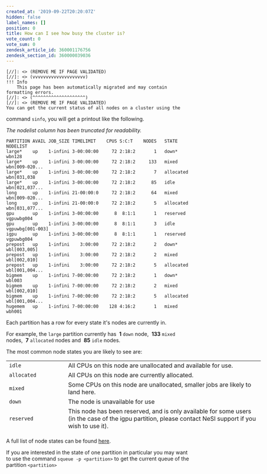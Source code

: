 ```yaml
---
created_at: '2019-09-22T20:20:07Z'
hidden: false
label_names: []
position: 0
title: How can I see how busy the cluster is?
vote_count: 0
vote_sum: 0
zendesk_article_id: 360001176756
zendesk_section_id: 360000039036
---
```



    [//]: <> (REMOVE ME IF PAGE VALIDATED)
    [//]: <> (vvvvvvvvvvvvvvvvvvvv)
    !!! Info
        This page has been automatically migrated and may contain formatting errors.
    [//]: <> (^^^^^^^^^^^^^^^^^^^^)
    [//]: <> (REMOVE ME IF PAGE VALIDATED)
    You can get the current status of all nodes on a cluster using the
command `sinfo`, you will get a printout like the following. 

*The nodelist column has been truncated for readability.*

    PARTITION AVAIL JOB_SIZE TIMELIMIT    CPUS S:C:T    NODES   STATE    NODELIST
    large*    up    1-infini 3-00:00:00     72 2:18:2       1   down*      wbn128
    large*    up    1-infini 3-00:00:00     72 2:18:2     133   mixed      wbn[009-020...
    large*    up    1-infini 3-00:00:00     72 2:18:2       7   allocated  wbn[031,038
    large*    up    1-infini 3-00:00:00     72 2:18:2      85   idle       wbn[021,037...
    long      up    1-infini 21-00:00:0     72 2:18:2      64   mixed      wbn[009-020...
    long      up    1-infini 21-00:00:0     72 2:18:2       5   allocated  wbn[031,077...
    gpu       up    1-infini 3-00:00:00      8  8:1:1       1   reserved   vgpuwbg004
    gpu       up    1-infini 3-00:00:00      8  8:1:1       3   idle       vgpuwbg[001-003]
    igpu      up    1-infini 3-00:00:00      8  8:1:1       1   reserved   vgpuwbg004
    prepost   up    1-infini    3:00:00     72 2:18:2       2   down*      wbl[003,005]
    prepost   up    1-infini    3:00:00     72 2:18:2       2   mixed      wbl[002,010]
    prepost   up    1-infini    3:00:00     72 2:18:2       5   allocated  wbl[001,004...
    bigmem    up    1-infini 7-00:00:00     72 2:18:2       1   down*      wbl003
    bigmem    up    1-infini 7-00:00:00     72 2:18:2       2   mixed      wbl[002,010]
    bigmem    up    1-infini 7-00:00:00     72 2:18:2       5   allocated  wbl[001,004...
    hugemem   up    1-infini 7-00:00:00    128 4:16:2       1   mixed      wbh001

Each partition has a row for every state it's nodes are currently in.

For example, the `large` partition currently has  **1** `down` node, 
**133** `mixed` nodes,  **7** `allocated` nodes and  **85** `idle`
nodes.

The most common node states you are likely to see are:

<table style="height: 193px; width: 691px;">
<tbody>
<tr class="odd">
<td style="width: 148px"><code>idle</code></td>
<td style="width: 537px">All CPUs on this node are unallocated and
available for use.</td>
</tr>
<tr class="even">
<td style="width: 148px"><code>allocated</code></td>
<td style="width: 537px">All CPUs on this node are currently
allocated.</td>
</tr>
<tr class="odd">
<td style="width: 148px"><code>mixed</code></td>
<td style="width: 537px">Some CPUs on this node are unallocated, smaller
jobs are likely to land here.</td>
</tr>
<tr class="even">
<td style="width: 148px"><code>down</code></td>
<td style="width: 537px">The node is unavailable for use</td>
</tr>
<tr class="odd">
<td style="width: 148px"><code>reserved</code></td>
<td style="width: 537px">This node has been reserved, and is only
available for some users (in the case of the igpu partition, please
contact NeSI support if you wish to use it).</td>
</tr>
<tr class="even">
<td style="width: 148px"><code>draining</code></td>
<td style="width: 537px">Jobs are currently running on this node, but is
not available for new jobs.</td>
</tr>
</tbody>
</table>

A full list of node states can be found
[here](https://slurm.schedmd.com/sinfo.html#lbAG).

If you are interested in the state of one partition in particular you
may want to use the command `squeue -p <partition>` to get the current
queue of the partition `<partition> `

 
